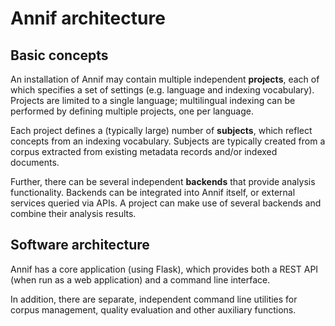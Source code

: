 # Annif architecture

## Basic concepts

An installation of Annif may contain multiple independent **projects**, each
of which specifies a set of settings (e.g. language and indexing
vocabulary). Projects are limited to a single language; multilingual
indexing can be performed by defining multiple projects, one per language.

Each project defines a (typically large) number of **subjects**, which
reflect concepts from an indexing vocabulary. Subjects are typically created
from a corpus extracted from existing metadata records and/or indexed
documents.

Further, there can be several independent **backends** that provide analysis
functionality. Backends can be integrated into Annif itself, or external
services queried via APIs. A project can make use of several backends and
combine their analysis results.

## Software architecture

Annif has a core application (using Flask), which provides both a REST API
(when run as a web application) and a command line interface. 

In addition, there are separate, independent command line utilities for
corpus management, quality evaluation and other auxiliary functions.